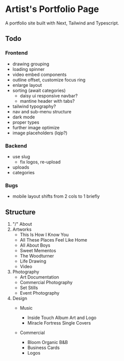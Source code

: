# Artist's Portfolio Page

A portfolio site built with Next, Tailwind and Typescript.

## Todo

### Frontend

- drawing grouping
- loading spinner
- video embed components
- outline offset, customize focus ring
- enlarge layout
- sorting (await categories)
  - daisy ui responsive navbar?
  - mantine header with tabs?
- tailwind typography?
- nav and sub-menu structure
- dark mode
- proper types
- further image optimize
- image placeholders (lqip?)

### Backend

- use slug
  - fix logos, re-upload
- uploads
- categories

### Bugs

- mobile layout shifts from 2 cols to 1 briefly

## Structure

1. "/" About
2. Artworks
    - This Is How I Know You
    - All These Places Feel Like Home
    - All About Boys
    - Sweet Mementos
    - The Woodturner
    - Life Drawing
    - Video
3. Photography
    - Art Documentation
    - Commercial Photography
    - Set Stills
    - Event Photography
4. Design
    - Music
      - Inside Touch Album Art and Logo
      - Miracle Fortress Single Covers

    - Commercial
      - Bloom Organic B&B
      - Business Cards
      - Logos
